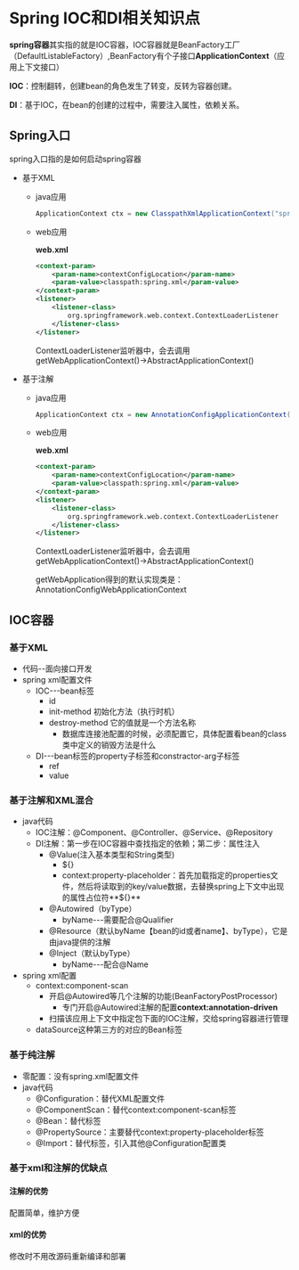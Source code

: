 # Spring IOC和DI相关知识点

**spring容器**其实指的就是IOC容器，IOC容器就是BeanFactory工厂（DefaultListableFactory）,BeanFactory有个子接口**ApplicationContext**（应用上下文接口）

**IOC**：控制翻转，创建bean的角色发生了转变，反转为容器创建。

**DI**：基于IOC，在bean的创建的过程中，需要注入属性，依赖关系。

## Spring入口

spring入口指的是如何启动spring容器

+ 基于XML

  + java应用

    ``` java
    ApplicationContext ctx = new ClasspathXmlApplicationContext("spring.xml");
    ```

  + web应用

    **web.xml**

    ```xml
    <context-param>
    	<param-name>contextConfigLocation</param-name>
        <param-value>classpath:spring.xml</param-value>
    </context-param>
    <listener>
    	<listener-class>
        	org.springframework.web.context.ContextLoaderListener
        </listener-class>
    </listener>
    ```

    ContextLoaderListener监听器中，会去调用getWebApplicationContext()->AbstractApplicationContext()

+ 基于注解

  + java应用

    ```java
    ApplicationContext ctx = new AnnotationConfigApplicationContext(@Configuration配置类);
    ```

  + web应用

    **web.xml**

    ```xml
    <context-param>
    	<param-name>contextConfigLocation</param-name>
        <param-value>classpath:spring.xml</param-value>
    </context-param>
    <listener>
    	<listener-class>
        	org.springframework.web.context.ContextLoaderListener
        </listener-class>
    </listener>
    ```

    ContextLoaderListener监听器中，会去调用getWebApplicationContext()->AbstractApplicationContext()

    getWebApplication得到的默认实现类是：AnnotationConfigWebApplicationContext

## IOC容器

### 基于XML

* 代码--面向接口开发
* spring xml配置文件
  + IOC---bean标签
    + id 
    + init-method 初始化方法（执行时机）
    + destroy-method 它的值就是一个方法名称
      + 数据库连接池配置的时候，必须配置它，具体配置看bean的class类中定义的销毁方法是什么
  + DI---bean标签的property子标签和constractor-arg子标签
    + ref
    + value

### 基于注解和XML混合

+ java代码
  + IOC注解：@Component、@Controller、@Service、@Repository
  + DI注解：第一步在IOC容器中查找指定的依赖；第二步：属性注入
    + @Value(注入基本类型和String类型)
      + ${}
      + context:property-placeholder：首先加载指定的properties文件，然后将读取到的key/value数据，去替换spring上下文中出现的属性占位符**${}**
    + @Autowired（byType）
      + byName---需要配合@Qualifier
    + @Resource（默认byName【bean的id或者name】、byType），它是由java提供的注解
    + @Inject（默认byType）
      + byName---配合@Name
+ spring xml配置
  + context:component-scan
    + 开启@Autowired等几个注解的功能(BeanFactoryPostProcessor)
      + 专门开启@Autowired注解的配置**context:annotation-driven**
    + 扫描该应用上下文中指定包下面的IOC注解，交给spring容器进行管理
  + dataSource这种第三方的对应的Bean标签

### 基于纯注解

+ 零配置：没有spring.xml配置文件
+ java代码
  + @Configuration：替代XML配置文件
  + @ComponentScan：替代context:component-scan标签
  + @Bean：替代<bean>标签
  + @PropertySource：主要替代context:property-placeholder标签
  + @Import：替代<import>标签，引入其他@Configuration配置类

### 基于xml和注解的优缺点

#### 注解的优势 

配置简单，维护方便

#### xml的优势

修改时不用改源码重新编译和部署